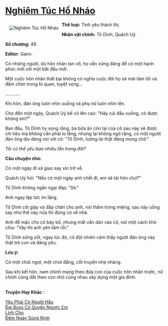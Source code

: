 <a href="https://utruyen.com/nghiem-tuc-ho-nhao/25110/" title="Nghiêm Túc Hồ Nháo"><h1>Nghiêm Túc Hồ Nháo</h1></a><div style="display:table"><img align="right" style="float: left; padding: 10px;" src="https://utruyen.com/images/story/200x260/nghiem-tuc-ho-nhao.jpg" alt="Nghiêm Túc Hồ Nháo"><b>Thể loại:</b> Tình yêu thành thị.<p></p><b>Nhân vật chính:</b> Tô Dĩnh, Quách Uý.<p></p><b>Số chương: </b>49.<p></p><b>Editor</b>: Gann.<p></p>Có những người, dù hôn nhân tan vỡ, họ vẫn xứng đáng để có một hạnh phúc mới với một bắt đầu mới.<p></p>Một cuộc hôn nhân thất bại không có nghĩa cuộc đời họ sẽ mãi tăm tối và đắm chìm trong bi quan, tuyệt vọng...<p></p>............<p></p>Khi hôn, đàn ông luôn nhìn xuống và phụ nữ luôn nhìn lên.<p></p>Cho đến một ngày, Quách Uý bế cô lên cao: "Hãy cúi đầu xuống, có được không em?"<p></p>Ban đầu, Tô Dĩnh hy vọng rằng, ba bữa ăn còn lại của cô sau này sẽ được chi tiêu mà không cần phải lo lắng, nhưng lại không ngờ rằng, có một người đàn ông dịu dàng nói với cô: "Tô Dĩnh, tương lai thật đáng mong chờ."<p></p>*<p></p>Tôi có thể yêu bao nhiêu lần trong đời?<p></p>*<p></p><b>Câu chuyện nhỏ:</b><p></p>Có một ngày đi xã giao say xỉn trở về.<p></p>Quách Uý hỏi: "Nếu có một ngày anh chết đi, em sẽ tái hôn chứ?"<p></p>Tô Dĩnh không ngần ngại đáp: "Sẽ."<p></p>Anh ngay lập tức im lặng.<p></p>Tô Dĩnh cởi giày và đắp chăn cho anh, nói thầm trong miệng, sau này uống say như thế này nữa thì đừng có về nhà.<p></p>Anh để mặc cho cô bày bố, nhưng mắt vẫn dán vào cô, nói một cách khó chịu: "Vậy thì anh yên tâm rồi."<p></p>Tô Dĩnh sững sốt, ngay lúc đó, cô đột nhiên cảm thấy người đàn ông này thật trẻ con và đáng yêu.<p></p><b>Lưu ý:</b><p></p>Có một chút ngọt, một chút đắng, cốt truyện nhẹ nhàng.<p></p>Sau khi kết hôn, nam chính mang theo đứa con của cuộc hôn nhân trước, nữ chính cũng dắt theo con nhỏ cùng nhau xây dựng một gia đình.</div><p><br><b>Truyện Hay Khác :</b></p><a href="https://utruyen.com/yeu-phai-co-nguoi-hau/22172/" alt="Yêu Phải Cô Người Hầu">Yêu Phải Cô Người Hầu</a><br/><a href="https://github.com/mlquan/truyenhay/tree/master/truyenhay/17574/" alt="Đại Boss Có Quyền Ngược Em">Đại Boss Có Quyền Ngược Em</a><br/><a href="https://github.com/quanluxury/truyenhot/tree/master/truyenhay/2151/" alt="Linh Chu">Linh Chu</a><br/><a href="https://github.com/mlquan/truyenhay/tree/master/truyenhay/25048/" alt="Đêm Ngày Sủng Nịnh">Đêm Ngày Sủng Nịnh</a><br/>